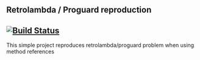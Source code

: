 ## Retrolambda / Proguard reproduction

[![Build Status](https://travis-ci.org/denis-itskovich/retrolambda-method-ref-repro.svg?branch=master)](https://travis-ci.org/denis-itskovich/retrolambda-method-ref-repro)
---

This simple project reproduces retrolambda/proguard problem when using method references
